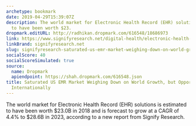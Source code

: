 ```yaml
---
archetype: bookmark
date: 2019-04-29T15:39:07Z
description: The world market for Electronic Health Record (EHR) solutions is estimated
  to have been worth $23.
dropmark.editURL: http://radhikan.dropmark.com/616548/18686973
link: https://www.signifyresearch.net/digital-health/electronic-health-records-ehremr-market-saturated-us-weighing-world-growth-opportunities-persist-international-level/
linkBrand: signifyresearch.net
slug: signifyresearch-saturated-us-emr-market-weighing-down-on-world-growth-but-opportunities-persist-internationally
socialScore: 40
socialScoreSimulated: true
source:
  name: Dropmark
  apiendpoint: https://shah.dropmark.com/616548.json
title: Saturated US EMR Market Weighing Down on World Growth, but Opportunities Persist
  Internationally
---
```

The world market for Electronic Health Record (EHR) solutions is estimated to have been worth $23.0B in 2018 and is forecast to grow at a CAGR of 4.4% to $28.6B in 2023, according to a new report from Signify Research.